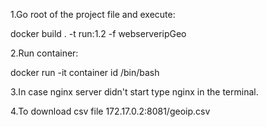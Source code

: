 1.Go root of the project file and execute:

docker build . -t run:1.2 -f webserveripGeo 

2.Run container:

docker run -it container id /bin/bash

3.In case nginx server didn't start type nginx in the terminal.

4.To download csv file 172.17.0.2:8081/geoip.csv

